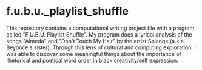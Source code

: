 # f.u.b.u._playlist_shuffle
This repository contains a computational writing project file with a program called "F.U.B.U. Playlist Shuffle". My program does a lyrical analysis of the songs "Almeda" and "Don't Touch My Hair" by the artist Solange (a.k.a. Beyonce's sister). Through this lens of cultural and computing exploration, I was able to discover some meaningful things about the importance of rhetorical and poetical word order in black creativity/self expression. 
